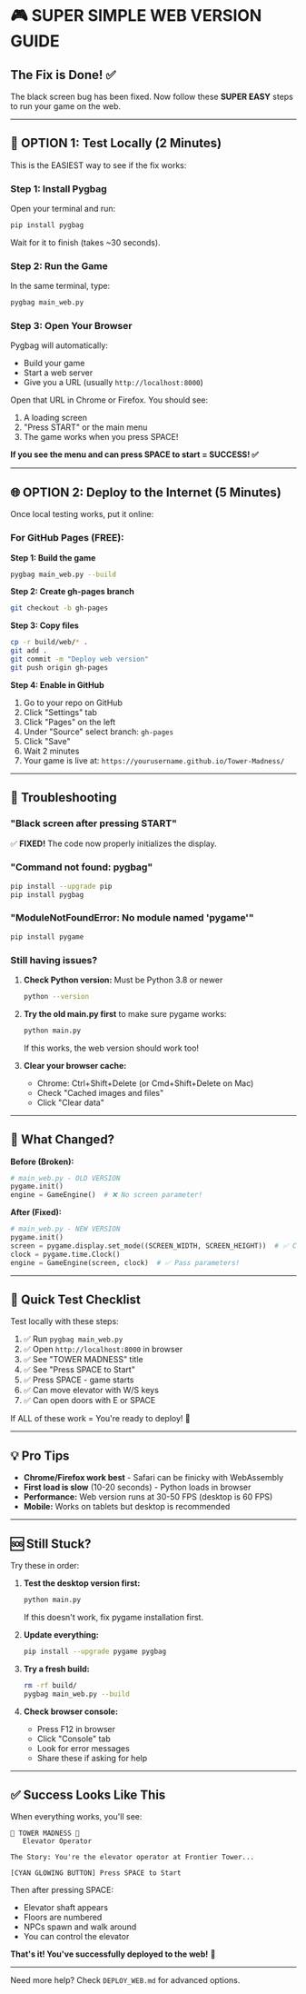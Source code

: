 # 🎮 SUPER SIMPLE WEB VERSION GUIDE

## The Fix is Done! ✅

The black screen bug has been fixed. Now follow these **SUPER EASY** steps to run your game on the web.

---

## 🚀 OPTION 1: Test Locally (2 Minutes)

This is the EASIEST way to see if the fix works:

### Step 1: Install Pygbag
Open your terminal and run:
```bash
pip install pygbag
```
Wait for it to finish (takes ~30 seconds).

### Step 2: Run the Game
In the same terminal, type:
```bash
pygbag main_web.py
```

### Step 3: Open Your Browser
Pygbag will automatically:
- Build your game
- Start a web server
- Give you a URL (usually `http://localhost:8000`)

Open that URL in Chrome or Firefox. You should see:
1. A loading screen
2. "Press START" or the main menu
3. The game works when you press SPACE!

**If you see the menu and can press SPACE to start = SUCCESS! ✅**

---

## 🌐 OPTION 2: Deploy to the Internet (5 Minutes)

Once local testing works, put it online:

### For GitHub Pages (FREE):

**Step 1: Build the game**
```bash
pygbag main_web.py --build
```

**Step 2: Create gh-pages branch**
```bash
git checkout -b gh-pages
```

**Step 3: Copy files**
```bash
cp -r build/web/* .
git add .
git commit -m "Deploy web version"
git push origin gh-pages
```

**Step 4: Enable in GitHub**
1. Go to your repo on GitHub
2. Click "Settings" tab
3. Click "Pages" on the left
4. Under "Source" select branch: `gh-pages`
5. Click "Save"
6. Wait 2 minutes
7. Your game is live at: `https://yourusername.github.io/Tower-Madness/`

---

## 🔧 Troubleshooting

### "Black screen after pressing START"
✅ **FIXED!** The code now properly initializes the display.

### "Command not found: pygbag"
```bash
pip install --upgrade pip
pip install pygbag
```

### "ModuleNotFoundError: No module named 'pygame'"
```bash
pip install pygame
```

### Still having issues?
1. **Check Python version:** Must be Python 3.8 or newer
   ```bash
   python --version
   ```

2. **Try the old main.py first** to make sure pygame works:
   ```bash
   python main.py
   ```
   If this works, the web version should work too!

3. **Clear your browser cache:**
   - Chrome: Ctrl+Shift+Delete (or Cmd+Shift+Delete on Mac)
   - Check "Cached images and files"
   - Click "Clear data"

---

## 📝 What Changed?

**Before (Broken):**
```python
# main_web.py - OLD VERSION
pygame.init()
engine = GameEngine()  # ❌ No screen parameter!
```

**After (Fixed):**
```python
# main_web.py - NEW VERSION
pygame.init()
screen = pygame.display.set_mode((SCREEN_WIDTH, SCREEN_HEIGHT))  # ✅ Create screen
clock = pygame.time.Clock()
engine = GameEngine(screen, clock)  # ✅ Pass parameters!
```

---

## 🎯 Quick Test Checklist

Test locally with these steps:

1. ✅ Run `pygbag main_web.py`
2. ✅ Open `http://localhost:8000` in browser
3. ✅ See "TOWER MADNESS" title
4. ✅ See "Press SPACE to Start"
5. ✅ Press SPACE - game starts
6. ✅ Can move elevator with W/S keys
7. ✅ Can open doors with E or SPACE

If ALL of these work = You're ready to deploy! 🚀

---

## 💡 Pro Tips

- **Chrome/Firefox work best** - Safari can be finicky with WebAssembly
- **First load is slow** (10-20 seconds) - Python loads in browser
- **Performance:** Web version runs at 30-50 FPS (desktop is 60 FPS)
- **Mobile:** Works on tablets but desktop is recommended

---

## 🆘 Still Stuck?

Try these in order:

1. **Test the desktop version first:**
   ```bash
   python main.py
   ```
   If this doesn't work, fix pygame installation first.

2. **Update everything:**
   ```bash
   pip install --upgrade pygame pygbag
   ```

3. **Try a fresh build:**
   ```bash
   rm -rf build/
   pygbag main_web.py --build
   ```

4. **Check browser console:**
   - Press F12 in browser
   - Click "Console" tab
   - Look for error messages
   - Share these if asking for help

---

## ✅ Success Looks Like This

When everything works, you'll see:

```
🏢 TOWER MADNESS 🏢
   Elevator Operator

The Story: You're the elevator operator at Frontier Tower...

[CYAN GLOWING BUTTON] Press SPACE to Start
```

Then after pressing SPACE:
- Elevator shaft appears
- Floors are numbered
- NPCs spawn and walk around
- You can control the elevator

**That's it! You've successfully deployed to the web!** 🎉

---

Need more help? Check `DEPLOY_WEB.md` for advanced options.